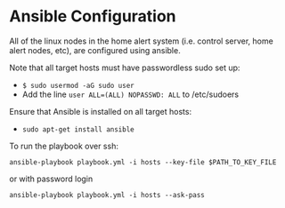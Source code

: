 # Ansible Configuration

All of the linux nodes in the home alert system (i.e. control server, home alert nodes, etc), are configured using ansible.

Note that all target hosts must have passwordless sudo set up:
* `$ sudo usermod -aG sudo user`
* Add the line `user ALL=(ALL) NOPASSWD: ALL` to /etc/sudoers

Ensure that Ansible is installed on all target hosts:
* `sudo apt-get install ansible`

To run the playbook over ssh:
```
ansible-playbook playbook.yml -i hosts --key-file $PATH_TO_KEY_FILE
```
or with password login
```
ansible-playbook playbook.yml -i hosts --ask-pass
```
